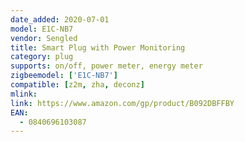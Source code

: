 ```yaml
---
date_added: 2020-07-01
model: E1C-NB7
vendor: Sengled
title: Smart Plug with Power Monitoring
category: plug
supports: on/off, power meter, energy meter
zigbeemodel: ['E1C-NB7']
compatible: [z2m, zha, deconz]
mlink: 
link: https://www.amazon.com/gp/product/B092DBFFBY
EAN:
  - 0840696103087
---
```

